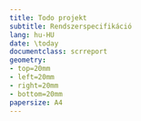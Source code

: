```yaml
---
title: Todo projekt
subtitle: Rendszerspecifikáció
lang: hu-HU
date: \today
documentclass: scrreport
geometry:
- top=20mm
- left=20mm
- right=20mm
- bottom=20mm
papersize: A4
---
```

